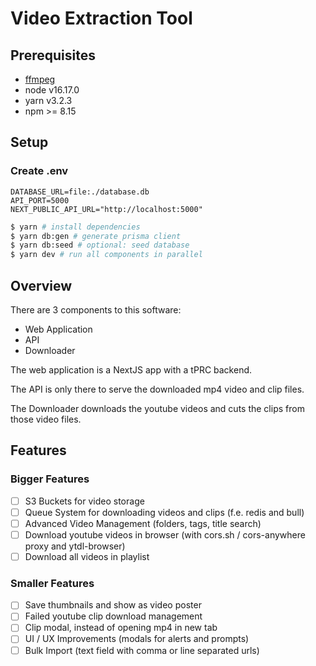 # Video Extraction Tool

## Prerequisites
- [ffmpeg](https://ffmpeg.org/)
- node v16.17.0
- yarn v3.2.3
- npm >= 8.15

## Setup
### Create .env
```
DATABASE_URL=file:./database.db
API_PORT=5000
NEXT_PUBLIC_API_URL="http://localhost:5000"
```

```bash
$ yarn # install dependencies
$ yarn db:gen # generate prisma client
$ yarn db:seed # optional: seed database
$ yarn dev # run all components in parallel
```

## Overview
There are 3 components to this software:
- Web Application
- API
- Downloader

The web application is a NextJS app with a tPRC backend.

The API is only there to serve the downloaded mp4 video and clip files.

The Downloader downloads the youtube videos and cuts the clips from
those video files.

## Features

### Bigger Features
- [ ] S3 Buckets for video storage
- [ ] Queue System for downloading videos and clips (f.e. redis and bull)
- [ ] Advanced Video Management (folders, tags, title search)
- [ ] Download youtube videos in browser (with cors.sh / cors-anywhere proxy and ytdl-browser)
- [ ] Download all videos in playlist

### Smaller Features
- [ ] Save thumbnails and show as video poster
- [ ] Failed youtube clip download management
- [ ] Clip modal, instead of opening mp4 in new tab
- [ ] UI / UX Improvements (modals for alerts and prompts)
- [ ] Bulk Import (text field with comma or line separated urls)